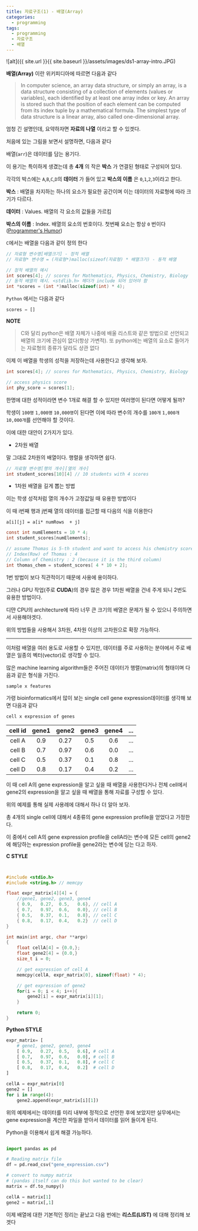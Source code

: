 ```yaml
---
title: 자료구조(1) - 배열(Array)
categories:
  - programming
tags:
  - programming
  - 자료구조
  - 배열
---
```


![alt]({{ site.url }}{{ site.baseurl }}/assets/images/ds1-array-intro.JPG)


__배열(Array)__ 이란 위키피디아에 따르면 다음과 같다

> In computer science, an array data structure, or simply an array, is a data structure consisting of a collection of elements (values or variables), each identified by at least one array index or key. An array is stored such that the position of each element can be computed from its index tuple by a mathematical formula. The simplest type of data structure is a linear array, also called one-dimensional array.

엄청 긴 설명인데, 요약하자면 __자료의 나열__ 이라고 할 수 있겟다.

처음에 있는 그림을 보면서 설명하면, 다음과 같다

배열(`arr`)은 데이터를 담는 용기다.

이 용기는 특이하게 생겼는데 총 __4개__ 의 작은 __박스__ 가 연결된 형태로 구성되어 있다.

각각의 박스에는 `A`,`B`,`C`,`D`의 __데이터__ 가 들어 있고 __박스의 이름__ 은 `0`,`1`,`2`,`3`이라고 한다.

__박스__ : 배열을 차지하는 하나의 요소가 필요한 공간이며 이는 데이터의 자료형에 따라 크기가 다르다.

__데이터__ : Values. 배열의 각 요소의 값들을 가르킴

__박스의 이름__ : Index. 배열의 요소의 번호이다. 첫번째 요소는 항상 `0` 번이다 ([Programmer's Humor](https://www.reddit.com/r/ProgrammerHumor/comments/7svl7x/another_meme_regarding_the_indexing_of_arrays/))

`C`에서는 배열을 다음과 같이 정의 한다

```c
// 자료형 변수명[배열크기] - 정적 배열
// 자료형* 변수명 = (자료형*)malloc(sizeof(자료형) * 배열크기) - 동적 배열

// 정적 배열의 예시
int scores[4]; // scores for Mathematics, Physics, Chemistry, Biology
// 동적 배열의 예시. <stdlib.h> 헤더가 include 되어 있어야 함
int *scores = (int *)malloc(sizeof(int) * 4);
```

`Python` 에서는 다음과 같다

```python
scores = []
```

__NOTE__
> C와 달리 python은 배열 자체가 나중에 배울 리스트와 같은 방법으로 선언되고 배열의 크기에 관심이 없다(항상 가변적).
> 또 python에는 배열의 요소로 들어가는 자료형의 종류가 달라도 상관 없다

이제 이 배열을 학생의 성적을 저장하는데 사용한다고 생각해 보자.
```c
int scores[4]; // scores for Mathematics, Physics, Chemistry, Biology

// access physics score
int phy_score = scores[1];
```

한명에 대한 성적이라면 변수 1개로 해결 할 수 있지만 여러명이 된다면 어떻게 될까?

학생이 `100명` `1,000명` `10,000명`이 된다면 이에 따라 변수의 개수를 `100개` `1,000개` `10,000개`를 선언해야 할 것이다.

이에 대한 대안이 2가지가 있다.

- 2차원 배열

말 그대로 2차원의 배열이다. 행렬을 생각하면 쉽다.

```c
// 자료형 변수명[행의 개수][열의 개수]
int student_scores[10][4] // 10 students with 4 scores
```

- 1차원 배열을 길게 뽑는 방법

이는 학생 성적처럼 열의 개수가 고정값일 때 유용한 방법이다

이 때 i번째 행과 j번째 열의 데이터를 접근할 때 다음의 식을 이용한다

`a[i][j] = a[i* numRows  + j]`

```c
const int numElements = 10 * 4;
int student_scores[numElements];

// assume Thomas is 5-th student and want to access his chemistry score
// Index(Row) of Thomas : 4
// Column of Chemistry : 2 (because it is the third column)
int thomas_chem = student_scores[ 4 * 10 + 2];
```

1번 방법이 보다 직관적이기 때문에 사용에 용이하다. 

그러나 GPU 작업(주로 __CUDA__)의 경우 많은 경우 1차원 배열을 건네 주게 되니 2번도 유용한 방법이다.

디먄 CPU의 architecture에 따라 너무 큰 크기의 배열은 문제가 될 수 있으니 주의하면서 사용해야겟다.

위의 방법들을 사용해서 3차원, 4차원 이상의 고차원으로 확장 가능하다. 

---

이처럼 배열을 여러 용도로 사용할 수 있지만, 데이터를 주로 사용하는 분야에서 주로 배열은 일종의 벡터(vector)로 생각할 수 있다.

많은 machine learning algorithm들은 주어진 데이터가 행렬(matrix)의 형태이며 다음과 같은 형식을 가진다.

`sample x features`

가령 bioinformatics에서 많이 보는 single cell gene expression데이터를 생각해 보면 다음과 같다

`cell x expression of genes`

| cell id | gene1 | gene2 | gene3 | gene4 | ... |
|:-------:|:-----:|:-----:|:-----:|:-----:|:---:|
| cell A | 0.9 | 0.27 | 0.5 | 0.6 | ... |
| cell B | 0.7 | 0.97 | 0.6 | 0.0 | ... |
| cell C | 0.5 | 0.37 | 0.1 | 0.8 | ... |
| cell D | 0.8 | 0.17 | 0.4 | 0.2 | ... |

이 때 cell A의 gene expression을 알고 싶을 때 배열을 사용한다거나 전체 cell에서 gene2의 expression을 알고 싶을 때 배열을 통해 자료를 구성할 수 있다.

위의 예제를 통해 실제 사용례에 대해서 하나 더 알아 보자.

총 4개의 single cell에 대해서 4종류의 gene expression profile을 얻었다고 가정한다.

이 중에서 cell A의 gene expression profile을 cellA라는 변수에 모든 cell의 gene2에 해당하는 expression profile을 gene2라는 변수에 담는 다고 하자.

__C STYLE__

```c


#include <stdio.h>
#include <string.h> // memcpy

float expr_matrix[4][4] = {
    //gene1, gene2, gene3, gene4
    { 0.9,   0.27,  0.5,   0.6}, // cell A
    { 0.7,   0.97,  0.6,   0.0}, // cell B
    { 0.5,   0.37,  0.1,   0.8}, // cell C
    { 0.8,   0.17,  0.4,   0.2}  // cell D
}

int main(int argc, char **argv) 
{
    float cellA[4] = {0.0,};
    float gene2[4] = {0.0,}
    size_t i = 0;

    // get expression of cell A
    memcpy(cellA, expr_matrix[0], sizeof(float) * 4);

    // get expression of gene2
    for(i = 0; i < 4; i++){
        gene2[i] = expr_matrix[i][1];
    }

    return 0;
}
```

__Python STYLE__

```python
expr_matrix= [
    # gene1, gene2, gene3, gene4
    [ 0.9,   0.27,  0.5,   0.6], # cell A
    [ 0.7,   0.97,  0.6,   0.0], # cell B
    [ 0.5,   0.37,  0.1,   0.8], # cell C
    [ 0.8,   0.17,  0.4,   0.2]  # cell D
]

cellA = expr_matrix[0]
gene2 = []
for i in range(4):
    gene2.append(expr_matrix[i][1])
```

위의 예제에서는 데이터를 미리 내부에 정적으로 선언한 후에 보았지만 실무에서는 gene expression을 계산한 파일을 받아서 데이터를 읽어 들이게 된다.

Python을 이용해서 쉽게 해결 가능하다.

```python

import pandas as pd

# Reading matrix file
df = pd.read_csv("gene_expression.csv")

# convert to numpy matrix 
# (pandas itself can do this but wanted to be clear)
matrix = df.to_numpy()

cellA = matrix[1]
gene2 = matrix[,1]
```

이제 배열에 대한 기본적인 정리는 끝났고 다음 번에는 __리스트(LIST)__ 에 대해 정리해 보겟다


